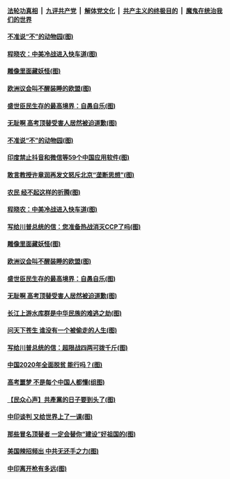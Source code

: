 ####  [法轮功真相](../../../../basic/blob/master/README.md?t=06302131) &nbsp;|&nbsp; [九评共产党](../../../../9ping.md/blob/master/README.md?t=06302131) &nbsp;|&nbsp; [解体党文化](../../../../jtdwh.md/blob/master/README.md?t=06302131)  &nbsp;|&nbsp; [共产主义的终极目的](../../../../gczydzjmd.md/blob/master/README.md?t=06302131) &nbsp;|&nbsp; [魔鬼在统治我们的世界](../../../../mgztzwmdsj.md/blob/master/README.md?t=06302131) 

#### [不准说“不”的动物园(图)](../pages/p4/938192.md?t=06302131) 

#### [程晓农：中美冷战进入快车道(图)](../pages/p4/938157.md?t=06302131) 

#### [雕像里面藏妖怪(图)](../pages/p4/937959.md?t=06302131) 

#### [欧洲议会叫不醒装睡的欧盟(图)](../pages/p4/938033.md?t=06302131) 

#### [盛世臣民生存的最高境界：自愚自乐(图)](../pages/p4/938023.md?t=06302131) 

#### [无耻啊 高考顶替受害人居然被迫道歉(图)](../pages/p4/938030.md?t=06302131) 

#### [不准说“不”的动物园(图)](../pages/p4/938192.md?t=06302131) 

#### [印度禁止抖音和微信等59个中国应用软件(图)](../pages/p4/938164.md?t=06302131) 

#### [敢言教授许章润再发文怒斥北京“垄断思想”(图)](../pages/p4/938162.md?t=06302131) 

#### [农民 经不起这样的折腾(图)](../pages/p4/938158.md?t=06302131) 

#### [程晓农：中美冷战进入快车道(图)](../pages/p4/938157.md?t=06302131) 

#### [写给川普总统的信：您准备热战消灭CCP了吗(图)](../pages/p4/938153.md?t=06302131) 

#### [雕像里面藏妖怪(图)](../pages/p4/937959.md?t=06302131) 

#### [欧洲议会叫不醒装睡的欧盟(图)](../pages/p4/938033.md?t=06302131) 

#### [盛世臣民生存的最高境界：自愚自乐(图)](../pages/p4/938023.md?t=06302131) 

#### [无耻啊 高考顶替受害人居然被迫道歉(图)](../pages/p4/938030.md?t=06302131) 

#### [长江上游水库群是中华民族的难逃之劫(图)](../pages/p4/938022.md?t=06302131) 

#### [问天下苍生 谁没有一个被偷走的人生(图)](../pages/p4/938026.md?t=06302131) 

#### [写给川普总统的信：超限战四两可拨千斤(图)](../pages/p4/938021.md?t=06302131) 

#### [中国2020年全面脱贫 能行吗？(图)](../pages/p4/937928.md?t=06302131) 

#### [高考噩梦 不是每个中国人都懂(组图)](../pages/p4/937927.md?t=06302131) 

#### [【民众心声】共產黨的日子要到头了(图)](../pages/p4/937474.md?t=06302131) 

#### [中印谈判 又给世界上了一课(图)](../pages/p4/937868.md?t=06302131) 

#### [那些冒名顶替者 一定会替你“建设”好祖国的(图)](../pages/p4/937925.md?t=06302131) 

#### [美国辣招频出 中共无还手之力(图)](../pages/p4/937916.md?t=06302131) 

#### [中印离开枪有多远(图)](../pages/p4/937913.md?t=06302131) 

